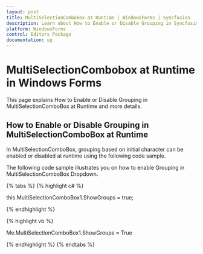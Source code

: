 ```yaml
---
layout: post
title: MultiSelectionComboBox at Runtime | WindowsForms | Syncfusion
description: Learn about How to Enable or Disable Grouping in Syncfusion Windows Forms MultiSelectionComboBox control and more.
platform: WindowsForms
control: Editors Package
documentation: ug
---
```


# MultiSelectionCombobox at Runtime in Windows Forms

This page explains How to Enable or Disable Grouping in MultiSelectionComboBox at Runtime and more details.

## How to Enable or Disable Grouping in MultiSelectionComboBox at Runtime

In MultiSelectionComboBox, grouping based on initial character can be enabled or disabled at runtime using the following code sample.

The following code sample illustrates you on how to enable Grouping in MultiSelectionComboBox Dropdown.

{% tabs %}
{% highlight c# %}

this.MultiSelectionComboBox1.ShowGroups = true;

{% endhighlight %}

{% highlight vb %}

Me.MultiSelectionComboBox1.ShowGroups = True

{% endhighlight %}
{% endtabs %}
